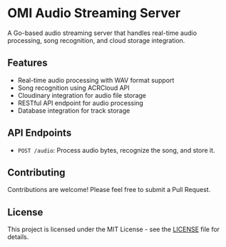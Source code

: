 # OMI Audio Streaming Server

A Go-based audio streaming server that handles real-time audio processing, song recognition, and cloud storage integration.

## Features

- Real-time audio processing with WAV format support
- Song recognition using ACRCloud API
- Cloudinary integration for audio file storage
- RESTful API endpoint for audio processing
- Database integration for track storage
<!-- 
## Prerequisites

- Go 1.x
- ACRCloud account credentials
- Cloudinary account credentials
- PostgreSQL database

## Environment Variables

Create a `.env` file with the following variables:

ACR_ACCESS_KEY=your_acr_access_key
ACR_ACCESS_SECRET=your_acr_access_secret
ACR_HOST=your_acr_host
CLOUDINARY_CLOUD_NAME=your_cloudinary_cloud_name
CLOUDINARY_API_KEY=your_cloudinary_api_key
CLOUDINARY_API_SECRET=your_cloudinary_api_secret
DB_HOST=your_db_host
DB_PORT=your_db_port
DB_USER=your_db_user
DB_PASSWORD=your_db_password
DB_NAME=your_db_name

## Installation


git clone https://github.com/yourusername/omi-audio-streaming.git
cd omi-audio-streaming
go mod download
go run cmd/api/main.go


## Usage

1. Start the server:
   
   go run cmd/api/main.go
   

2. Send a POST request to `/process-audio` with a WAV file in the request body.

3. The server will process the audio, recognize the song, store it in Cloudinary, and save the track information in the database. -->

## API Endpoints

- `POST /audio`: Process audio bytes, recognize the song, and store it.

## Contributing

Contributions are welcome! Please feel free to submit a Pull Request.

## License

This project is licensed under the MIT License - see the [LICENSE](LICENSE) file for details.

